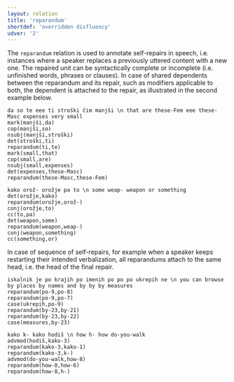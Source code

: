 ```yaml
---
layout: relation
title: 'reparandum'
shortdef: 'overridden disfluency'
udver: '2'
---
```


The `reparandum` relation is used to annotate self-repairs in speech, i.e. instances where a speaker replaces a previously uttered content with a new one. The repaired unit can be syntactically complete or incomplete (i.e. unfinished words, phrases or clauses). In case of shared dependents between the reparandum and its repair, such as modifiers applicable to both, the dependent is attached to the repair, as illustrated in the second example below.


~~~ sdparse
da so te eee ti stroški čim manjši \n that are these-Fem eee these-Masc expenses very small
mark(manjši,da)
cop(manjši,so)
nsubj(manjši,stroški)
det(stroški,ti)
reparandum(ti,te)
mark(small,that)
cop(small,are)
nsubj(small,expenses)
det(expenses,these-Masc)
reparandum(these-Masc,these-Fem)
~~~

~~~ sdparse
kako orož- orožje pa to \n some weap- weapon or something
det(orožje,kako)
reparandum(orožje,orož-)
conj(orožje,to)
cc(to,pa)
det(weapon,some)
reparandum(weapon,weap-)
conj(weapon,something)
cc(something,or)
~~~


In case of sequence of self-repairs, for example when a speaker keeps restarting their intended verbalization, all reparandums attach to the same head, i.e. the head of the final repair.

~~~ sdparse
iskalnik je po krajih po imenih po po po ukrepih ne \n you can browse by places by names and by by by measures
reparandum(po-9,po-8)
reparandum(po-9,po-7)
case(ukrepih,po-9)
reparandum(by-23,by-21)
reparandum(by-23,by-22)
case(measures,by-23)
~~~


~~~ sdparse
kako k- kako hodiš \n how h- how do-you-walk
advmod(hodiš,kako-3)
reparandum(kako-3,kako-1)
reparandum(kako-3,k-)
advmod(do-you-walk,how-8)
reparandum(how-8,how-6)
reparandum(how-8,h-)
~~~




<!-- Interlanguage links updated Po 6. listopadu 2023, 21:43:27 CET -->
